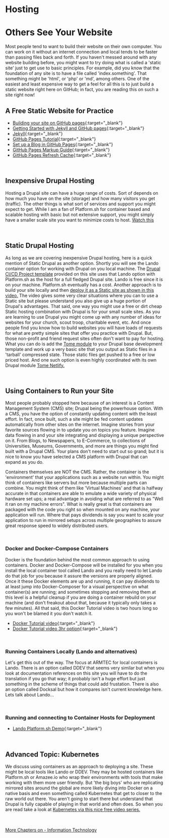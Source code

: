 # Hosting
# Others See Your Website

Most people tend to want to build their website on their own computer.  You can work on it without an internet connection and local tends to be faster than passing files back and forth.  If you haven't messed around with any website building before, you might want to try doing what is called a 'static site' just to get use to basic principles.  For example, did you know that the foundation  of any site is to have a file called 'index.something'.  That something might be 'html', or 'php' or 'md', among others.  One of the easiest and least expensive way to get a feel for all this is to just build a static website right here on GitHub; in fact, you are reading this on such a site right now!

## A Free Static Website for Practice
- [Building your site on GitHub pages](https://moezmustafa.medium.com/free-website-hosting-with-github-pages-4ebeedbd8d82){:target="_blank"}
- [Getting Started with Jekyll and GitHub pages](https://www.aleksandrhovhannisyan.com/blog/getting-started-with-jekyll-and-github-pages/){:target="_blank"}
- [Jekyll](https://jekyllrb.com/){:target="_blank"}
- [GitHub Pages Tutorial](https://tomcam.github.io/least-github-pages/){:target="_blank"}
- [Set up a Blog in GitHub Pages](https://aregsar.com/blog/2019/how-to-setup-your-github-pages-blog-structure-in-five-minutes/){:target="_blank"}
- [GitHub Pages Markup Guide](https://www.markdownguide.org/tools/github-pages/){:target="_blank"}
- [GitHub Pages Refresh Cache](https://github.com/orgs/community/discussions/19713){:target="_blank"}

<br>

## Inexpensive Drupal Hosting

Hosting a Drupal site can have a huge range of costs.  Sort of depends on how much you have on the site (storage) and how many visitors you get (traffic).  The other things is what sort of services and support you might expect to get.  While I am a fan of Platform.sh for container based and scalable hosting with basic but not extensive support, you might simply have a smaller scale site you want to minimize costs to host.  [Watch this](https://www.webwash.net/host-drupal-sites-using-siteground/)

<br>

## Static Drupal Hosting

As long as we are covering inexpensive Drupal hosting, here is a quick mention of Static Drupal as another option.  Shortly you will see the Lando container option for working with Drupal on you local machine.  The [Drupal CI/CD Project template](/book/drupalcicd.md) provided on this site uses that Lando option with Platform.sh as the host for a full fledged Drupal site.  Lando is free since it is on your machine.  Platform.sh eventually has a cost.   Another approach is to build your site locally and then [deploy it as a Static site as shown in this video.](https://www.youtube.com/watch?v=IgzmHHGcr1E)  The video gives some very clear situations where you can to use a Static site but please understand you also give up a huge portion of Drupal's advantages.  That said, one way you might use a free or dirt cheap Static hosting combination with Drupal is for your small scale sites.  As you are learning to use Drupal you might come up with any number of ideas for websites for your church, scout troop, charitable event, etc.  And once people find you know how to build websites you will have loads of requests for what are pretty simple sites that offer you practice with Drupal.  But, those non-profit and friend request sites often don't want to pay for hosting.  What you can do is add the [Tome module](https://www.drupal.org/project/tome) to your Drupal base development template and work up a very basic site that you output as Static files in a 'tarball' compressed state.  Those static files get pushed to a free or low priced host.  And one such option is even highly coordinated with its own Drupal module [Tome Netlify.](https://www.drupal.org/project/tome_netlify)

<br>

## Using Containers to Run your Site
Most people probably stopped here because of an interest is a Content Management System (CMS) site; Drupal being the powerhouse option.  With a CMS, you have the option of constantly updating content with the least effort. In fact, once built, such a site might be fed content updates automatically from other sites on the internet.  Imagine stories from your favorite sources flowing in to update you on topics you feature.  Imagine data flowing in and your site integrating and displaying a unique perspective on it.  From Blogs, to Newspapers, to E-Commerce, to collections of Universities, Museums, Governments, and more are things you might find built with a Drupal CMS.  Your plans don't need to start out so grand; but it is nice to know you have selected a CMS platform with Drupal that can expand as you do.

Containers themselves are NOT the CMS.  Rather, the container is the 'environment' that your applications such as a website run within.  You might think of containers like servers but more because multiple parts can combine.  You might think of them like 'Virtual Machines' and that is halfway accurate in that containers are able to emulate a wide variety of physical hardware set ups; a real advantage in avoiding what are referred to as "Well it ran on my machine errors".  What is really great is that containers are packaged with the code you right so when mounted on any machine, your application will run.  Where that pays dividends is say you want to scale your application to run in mirrored setups across multiple geographies to assure great response speed to widely distributed users.

<br>

### Docker and Docker-Compose Containers
Docker is the foundation behind the most common approach to using containers. Docker and Docker-Compose will be installed for you when you install the local container tool called Lando and you really need to let Lando do that job for you because it assure the versions are properly aligned.  Once it these Docker elements are up and running, it can pay dividends to at least jump into Docker-Composer for a visual perspective on what container(s) are running; and sometimes stopping and removing them at this level is a helpful cleanup if you are doing a container rebuild on your machine (and don't freakout about that, because it typically only takes a few minutes).  All that said, this Docker Tutorial video is two hours long so you won't be blamed it you don't watch it. <br>

- [Docker Tutorial video](https://www.youtube.com/watch?v=1eVy_iWrc20){:target="_blank"}
- [Docker Tutorial video 3hr option](https://www.youtube.com/watch?v=iARL7iFyasE&list=PLVx1qovxj-amqyqHceAhkcsopzi4PFcKc&index=2){:target="_blank"}

<br>

### Running Containers Locally (Lando and alternatives)
Let's get this out of the way.  The focus at ARMTEC for local containers is Lando.  There is an option called DDEV that seems very similar but when you look at documentation references on this site you will have to do the translation if you go that way; it probably isn't a huge effort but just something in the scheme of things that could add frustation.  There is also an option called Docksal but how it compares isn't current knowledge here.  Lets talk about Lando...

<br>

### Running and connecting to Container Hosts for Deployment

- [Lando Platform.sh Demo](https://www.youtube.com/watch?v=ynUYCj147Xw){:target="_blank"}

<br>

## Advanced Topic: Kubernetes
We discuss using containers as an approach to deploying a site.  These might be local tools like Lando or DDEV.  They may be hosted containers like Platform.sh or Amazee.io who wrap their environments with tools that make working with them more user friendly.  But 'the big boys' who are replicating mirrored sites around the global are more likely diving into Docker on a native basis and even something called Kubernetes that get to closer to the raw world out there.  You aren't going to start there but understand that Drupal is fully capable of playing in that world and often does.  So when you are read take a look at [Kubernetes via this nice free video series.](https://www.youtube.com/playlist?list=PL6nVblW4NNATO7Zq_RwIBNeKc0Es8jJWV)
<br>
<br>
<br>

[More Chapters on - Information Technology](../chapters.md#information-technology)
